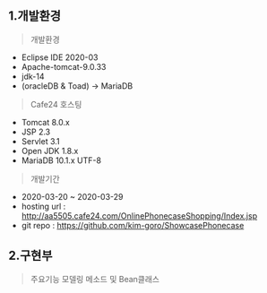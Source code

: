 ## 1.개발환경

> 개발환경
* Eclipse IDE 2020-03 
* Apache-tomcat-9.0.33 
* jdk-14
* (oracleDB & Toad) -> MariaDB


> Cafe24 호스팅
* Tomcat 8.0.x 
* JSP 2.3 
* Servlet 3.1
* Open JDK 1.8.x 
* MariaDB 10.1.x UTF-8


> 개발기간 
* 2020-03-20 ~ 2020-03-29
* hosting url : http://aa5505.cafe24.com/OnlinePhonecaseShopping/Index.jsp
* git repo : https://github.com/kim-goro/ShowcasePhonecase

## 2.구현부

> 주요기능
> 모델링
> 메소드 및 Bean클래스
